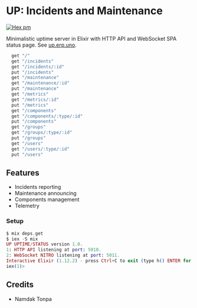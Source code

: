 # UP: Incidents and Maintenance

[![Hex pm](http://img.shields.io/hexpm/v/up.svg?style=flat&x=1)](https://hex.pm/packages/up)

Minimalistic uptime server in Elixir with HTTP API and WebSocket SPA status page. See <a href="https://up.erp.uno">up.erp.uno</a>.

```elixir
  get "/"
  get "/incidents"
  get "/incidents/:id"
  put "/incidents"
  get "/maintenance"
  get "/maintenance/:id"
  put "/maintenance"
  get "/metrics"
  get "/metrics/:id"
  put "/metrics"
  get "/components"
  get "/components/:type/:id"
  put "/components"
  get "/groups"
  get "/groups/:type/:id"
  put "/groups"
  get "/users"
  get "/users/:type/:id"
  put "/users"
```

## Features

* Incidents reporting
* Maintenance announcing
* Components management
* Telemetry

### Setup

```elixir
$ mix deps.get
$ iex -S mix
UP UPTIME/STATUS version 1.0.
1: HTTP API listening at port: 5010.
2: WebSocket NITRO listening at port: 5011.
Interactive Elixir (1.12.2) - press Ctrl+C to exit (type h() ENTER for help)
iex(1)> 
```

## Credits

* Namdak Tonpa
